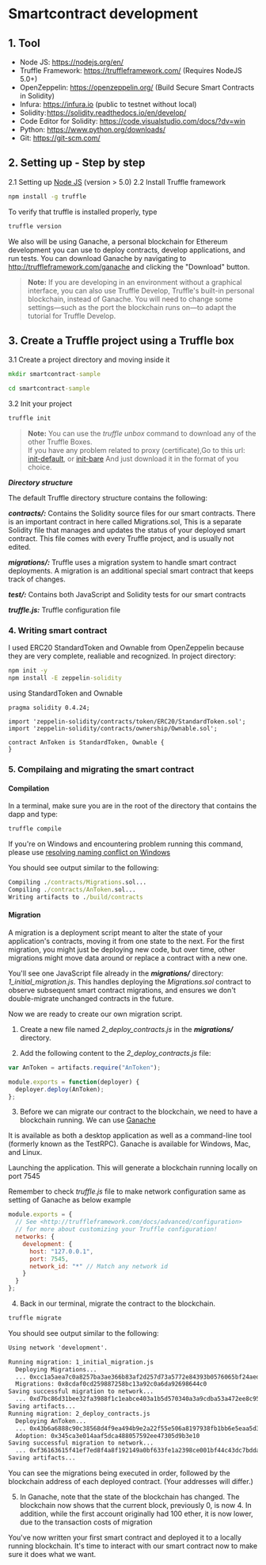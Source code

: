 # Smartcontract development

## 1. Tool
- Node JS: https://nodejs.org/en/
- Truffle Framework: https://truffleframework.com/  (Requires NodeJS 5.0+)
- OpenZeppelin: https://openzeppelin.org/ (Build Secure Smart Contracts in Solidity)
- Infura: https://infura.io (public to testnet without local)
- Solidity: https://solidity.readthedocs.io/en/develop/
- Code Editor for Solidity: https://code.visualstudio.com/docs/?dv=win
- Python: https://www.python.org/downloads/
- Git: https://git-scm.com/

## 2. Setting up - Step by step
2.1 Setting up [Node JS](https://nodejs.org/en/) (version > 5.0)
2.2 Install Truffle framework
```cmd
npm install -g truffle
```
To verify that truffle is installed properly, type
```cmd
truffle version
```
We also will be using Ganache, a personal blockchain for Ethereum development you can use to deploy contracts, develop applications, and run tests. You can download Ganache by navigating to http://truffleframework.com/ganache and clicking the "Download" button.
>**Note:** If you are developing in an environment without a graphical interface, you can also use Truffle Develop, Truffle's built-in personal blockchain, instead of Ganache. You will need to change some settings—such as the port the blockchain runs on—to adapt the tutorial for Truffle Develop.

## 3. Create a Truffle project using a Truffle box
3.1 Create a project directory and moving inside it
```cmd
mkdir smartcontract-sample

cd smartcontract-sample
```
3.2 Init your project
```cmd
truffle init
```
>**Note:** You can use the *truffle unbox <box-name>* command to download any of the other Truffle Boxes. \
If you have any problem related to proxy (certificate),Go to this url: [init-default](https://github.com/trufflesuite/truffle-init-default), or [init-bare](https://github.com/trufflesuite/truffle-init-bare)
And just download it in the format of you choice.

***Directory structure***  

The default Truffle directory structure contains the following:

***contracts/:*** Contains the Solidity source files for our smart contracts. There is an important contract in here called Migrations.sol, This is a separate Solidity file that manages and updates the status of your deployed smart contract. This file comes with every Truffle project, and is usually not edited.

***migrations/:*** Truffle uses a migration system to handle smart contract deployments. A migration is an additional special smart contract that keeps track of changes.

***test/:*** Contains both JavaScript and Solidity tests for our smart contracts

***truffle.js:*** Truffle configuration file

### 4. Writing smart contract

I used ERC20 StandardToken and Ownable from OpenZeppelin because they are very complete, realiable and recognized.
In project directory:
```cmd
npm init -y
npm install -E zeppelin-solidity
```
using StandardToken and Ownable
```sol
pragma solidity 0.4.24;

import 'zeppelin-solidity/contracts/token/ERC20/StandardToken.sol';
import 'zeppelin-solidity/contracts/ownership/Ownable.sol';

contract AnToken is StandardToken, Ownable {
}
```


### 5. Compilaing and migrating the smart contract

#### Compilation
In a terminal, make sure you are in the root of the directory that contains the dapp and type:
```cmd
truffle compile
```
If you're on Windows and encountering problem running this command, please use [resolving naming conflict on Windows](https://truffleframework.com/docs/advanced/configuration#resolving-naming-conflicts-on-windows)

You should see output similar to the following:
```cmd
Compiling ./contracts/Migrations.sol...
Compiling ./contracts/AnToken.sol...
Writing artifacts to ./build/contracts
```

#### Migration
A migration is a deployment script meant to alter the state of your application's contracts, moving it from one state to the next. For the first migration, you might just be deploying new code, but over time, other migrations might move data around or replace a contract with a new one.

You'll see one JavaScript file already in the ***migrations/*** directory: *1_initial_migration.js*. This handles deploying the *Migrations.sol* contract to observe subsequent smart contract migrations, and ensures we don't double-migrate unchanged contracts in the future.

Now we are ready to create our own migration script.

1. Create a new file named *2_deploy_contracts.js* in the ***migrations/*** directory.

2. Add the following content to the *2_deploy_contracts.js* file:

```js
var AnToken = artifacts.require("AnToken");

module.exports = function(deployer) {
  deployer.deploy(AnToken);
};
```
3. Before we can migrate our contract to the blockchain, we need to have a blockchain running. We can use [Ganache](https://truffleframework.com/ganache)

It is available as both a desktop application as well as a command-line tool (formerly known as the TestRPC). Ganache is available for Windows, Mac, and Linux.

Launching the application. This will generate a blockchain running locally on port 7545

Remember to check *truffle.js* file to make network configuration same as setting of Ganache as below example
```js
module.exports = {
  // See <http://truffleframework.com/docs/advanced/configuration>
  // for more about customizing your Truffle configuration!
  networks: {
    development: {
      host: "127.0.0.1",
      port: 7545,
      network_id: "*" // Match any network id
    }
  }
};
```

4. Back in our terminal, migrate the contract to the blockchain.
```cmd
truffle migrate
```
You should see output similar to the following:
```cmd
Using network 'development'.

Running migration: 1_initial_migration.js
  Deploying Migrations...
  ... 0xcc1a5aea7c0a8257ba3ae366b83af2d257d73a5772e84393b0576065bf24aedf
  Migrations: 0x8cdaf0cd259887258bc13a92c0a6da92698644c0
Saving successful migration to network...
  ... 0xd7bc86d31bee32fa3988f1c1eabce403a1b5d570340a3a9cdba53a472ee8c956
Saving artifacts...
Running migration: 2_deploy_contracts.js
  Deploying AnToken...
  ... 0x43b6a6888c90c38568d4f9ea494b9e2a22f55e506a8197938fb1bb6e5eaa5d34
  Adoption: 0x345ca3e014aaf5dca488057592ee47305d9b3e10
Saving successful migration to network...
  ... 0xf36163615f41ef7ed8f4a8f192149a0bf633fe1a2398ce001bf44c43dc7bdda0
Saving artifacts...
```
You can see the migrations being executed in order, followed by the blockchain address of each deployed contract. (Your addresses will differ.)

5. In Ganache, note that the state of the blockchain has changed. The blockchain now shows that the current block, previously 0, is now 4. In addition, while the first account originally had 100 ether, it is now lower, due to the transaction costs of migration

You've now written your first smart contract and deployed it to a locally running blockchain. It's time to interact with our smart contract now to make sure it does what we want.
